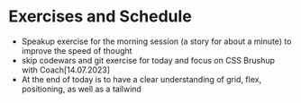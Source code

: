 # Exercises and Schedule

- Speakup exercise for the morning session (a story for about a minute) to improve the speed of thought
- skip codewars and git exercise for today and focus on CSS Brushup with Coach[14.07.2023]
- At the end of today is to have a clear understanding of grid, flex, positioning, as well as a tailwind